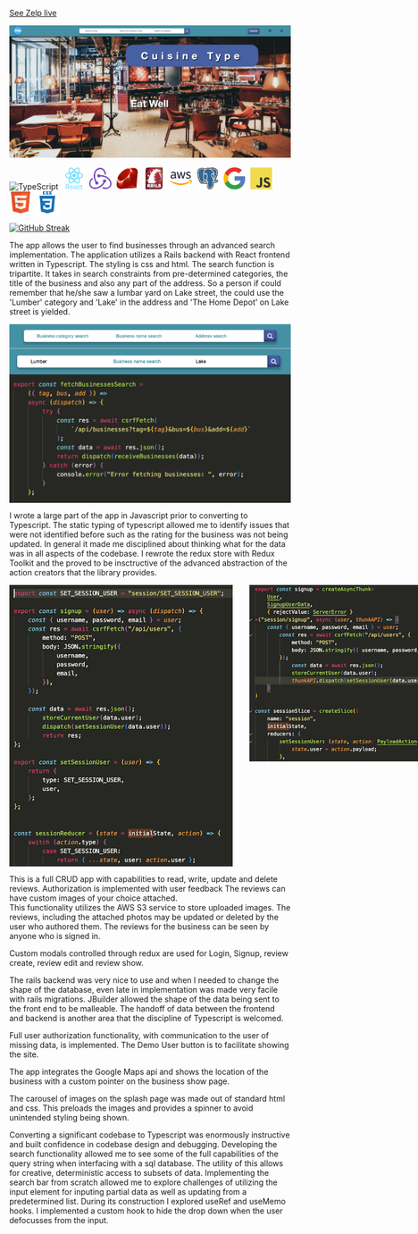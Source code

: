 [See Zelp live](https://zelp1.onrender.com)

![ScreenShot](/frontend/src/assets/ScreenshotApp.png)
<div>
    <img src="https://cdn.jsdelivr.net/gh/devicons/devicon/icons/typescript/typescript-original.svg" title="TypeScript" alt="TypeScript" width="40" height="40"/>&nbsp;
    <img src="https://github.com/devicons/devicon/blob/master/icons/react/react-original-wordmark.svg" title="React" alt="React" width="40" height="40"/>&nbsp;
    <img src="https://github.com/devicons/devicon/blob/master/icons/redux/redux-original.svg" title="Redux" alt="Redux " width="40" height="40"/>&nbsp;
    <img src="https://github.com/devicons/devicon/blob/master/icons/ruby/ruby-original.svg" title="Ruby" alt="Ruby " width="40" height="40"/>&nbsp;
    <img src="https://github.com/devicons/devicon/blob/master/icons/rails/rails-original-wordmark.svg" title="Rails" alt="Rails " width="40" height="40"/>&nbsp;
    <img src="https://github.com/devicons/devicon/blob/master/icons/amazonwebservices/amazonwebservices-original-wordmark.svg" title="AWS" alt="AWS" width="40" height="40"/>&nbsp;
    <img src="https://github.com/devicons/devicon/blob/master/icons/postgresql/postgresql-original.svg" title="postgres" alt="postgres" width="40" height="40"/>&nbsp;
    <img src="https://github.com/devicons/devicon/blob/master/icons/google/google-original.svg" title="google" alt="google" width="40" height="40"/>&nbsp;
    <img src="https://github.com/devicons/devicon/blob/master/icons/javascript/javascript-original.svg" title="JavaScript" alt="JavaScript" width="40" height="40"/>&nbsp;
    <img src="https://github.com/devicons/devicon/blob/master/icons/html5/html5-original.svg" title="HTML5" alt="HTML" width="40" height="40"/>&nbsp;
    <img src="https://github.com/devicons/devicon/blob/master/icons/css3/css3-plain-wordmark.svg"  title="CSS3" alt="CSS" width="40" height="40"/>&nbsp;
</div>

<!-- [![GitHub Streak](http://github-readme-streak-stats.herokuapp.com?user=dmgudeman)](https://git.io/streak-stats) -->
[![GitHub Streak](http://github-readme-streak-stats.herokuapp.com?user=dmgudeman&exclude_days=Sun%2CSat)](https://git.io/streak-stats)


The app allows the user to find businesses through an advanced search implementation. 
The application utilizes a Rails backend with React frontend written in Typescript. The styling
is css and html. The search function is tripartite. It takes in
search constraints from pre-determined categories, the title of the business and also
any part of the address.  So a person if could remember that he/she saw a lumbar yard
on Lake street, the could use the 'Lumber' category and 'Lake' in the address and 
'The Home Depot' on Lake street is yielded. 

<div style="display: flex; flex-direction: column; align-items: flex-start; justify-content: flex-start;"> 
   <img src='/frontend/src/assets/searchBar.png' alt="rootReducer" width="700" >
   <img src='/frontend/src/assets/searchBarActive.png' alt="rootReducer" width="700" style="display: flex; align-items: flex-start; justify-content: flex-start;" >
   <img src='/frontend/src/assets/searchSnippet.png' alt="rootReducer" width="700" >
</div>

I wrote a large part of the app in Javascript prior to converting to Typescript. The static 
typing of typescript allowed me to identify issues that were not identified before such as the
rating for the business was not being updated. In general it made me disciplined about thinking
what for the data was in all aspects of the codebase.  I rewrote the redux store with Redux Toolkit
and the proved to be insctructive of the advanced abstraction of the action creators that the 
library provides.


<div style="display:flex; align-items: flex-start;"> 
   <img src='/frontend/src/assets/reduxReducer.png' alt="rootReducer" width="400" style="margin-right: 20px">
   <img src='/frontend/src/assets/toolKitSlice.png' alt="rootReducer" width="400" style="margin-left: 10px">
</div>

This is a full CRUD app with capabilities to read, write, update and delete reviews. Authorization
is implemented with user feedback The reviews can have custom images of your choice attached.  
This functionality utilizes the AWS S3 service to store uploaded images. The reviews, including the attached 
photos may be updated or deleted by the user who authored them. The reviews for the business
can be seen by anyone who is signed in. 

Custom modals controlled through redux are used for Login, Signup, review create, review edit and review show.

The rails backend was very nice to use and when I needed to change the shape of the database, even late
in implementation was made very facile with rails migrations. JBuilder allowed the shape of the
data being sent to the front end to be malleable. The handoff of data between the frontend and backend
is another area that the discipline of Typescript is welcomed.

Full user authorization functionality, with communication to the user of missing data, 
is implemented. The Demo User button is to facilitate showing the site.

The app integrates the Google Maps api and shows the location of the business with a 
custom pointer on the business show page. 

The carousel of images on the splash page was made out of standard html and css. This preloads
the images and provides a spinner to avoid unintended styling being shown.

Converting a significant codebase to Typescript was enormously instructive and built confidence
in codebase design and debugging. Developing the search functionality allowed me to see some of the full capabilities
of the query string when interfacing with a sql database. The utility of this allows for
creative, deterministic access to subsets of data. Implementing the search bar from scratch
allowed me to explore challenges of utilizing the input element for inputing partial data 
as well as updating from a predetermined list.  During its construction I explored useRef and
useMemo hooks.  I implemented a custom hook to hide the drop down when the user defocusses 
from the input.

